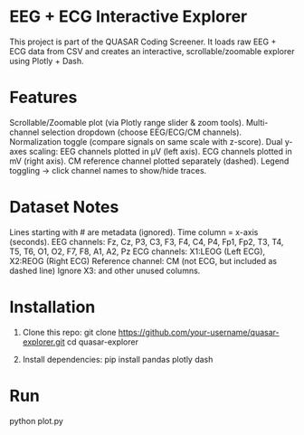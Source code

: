# EEG + ECG Interactive Explorer
This project is part of the QUASAR Coding Screener.
It loads raw EEG + ECG data from CSV and creates an interactive, scrollable/zoomable explorer using Plotly + Dash.

# Features
Scrollable/Zoomable plot (via Plotly range slider & zoom tools).
Multi-channel selection dropdown (choose EEG/ECG/CM channels).
Normalization toggle (compare signals on same scale with z-score).
Dual y-axes scaling:
EEG channels plotted in µV (left axis).
ECG channels plotted in mV (right axis).
CM reference channel plotted separately (dashed).
Legend toggling → click channel names to show/hide traces.

# Dataset Notes
Lines starting with # are metadata (ignored).
Time column = x-axis (seconds).
EEG channels: Fz, Cz, P3, C3, F3, F4, C4, P4, Fp1, Fp2, T3, T4, T5, T6, O1, O2, F7, F8, A1, A2, Pz
ECG channels: X1:LEOG (Left ECG), X2:REOG (Right ECG)
Reference channel: CM (not ECG, but included as dashed line)
Ignore X3: and other unused columns.

# Installation
1. Clone this repo:
git clone https://github.com/your-username/quasar-explorer.git
cd quasar-explorer

2. Install dependencies:
pip install pandas plotly dash

# Run
python plot.py
